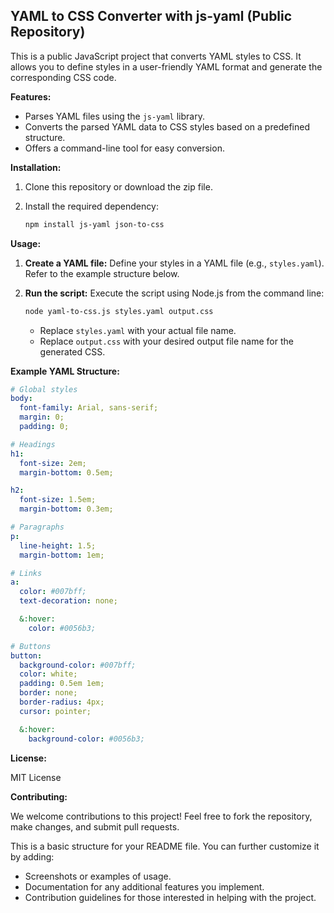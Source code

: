 ## YAML to CSS Converter with js-yaml (Public Repository)

This is a public JavaScript project that converts YAML styles to CSS. It allows you to define styles in a user-friendly YAML format and generate the corresponding CSS code.

**Features:**

* Parses YAML files using the `js-yaml` library.
* Converts the parsed YAML data to CSS styles based on a predefined structure.
* Offers a command-line tool for easy conversion.

**Installation:**

1. Clone this repository or download the zip file.
2. Install the required dependency:

   ```bash
   npm install js-yaml json-to-css
   ```

**Usage:**

1. **Create a YAML file:** Define your styles in a YAML file (e.g., `styles.yaml`). Refer to the example structure below.
2. **Run the script:** Execute the script using Node.js from the command line:

   ```bash
   node yaml-to-css.js styles.yaml output.css
   ```

   - Replace `styles.yaml` with your actual file name.
   - Replace `output.css` with your desired output file name for the generated CSS.

**Example YAML Structure:**

```yaml
# Global styles
body:
  font-family: Arial, sans-serif;
  margin: 0;
  padding: 0;

# Headings
h1:
  font-size: 2em;
  margin-bottom: 0.5em;

h2:
  font-size: 1.5em;
  margin-bottom: 0.3em;

# Paragraphs
p:
  line-height: 1.5;
  margin-bottom: 1em;

# Links
a:
  color: #007bff;
  text-decoration: none;

  &:hover:
    color: #0056b3;

# Buttons
button:
  background-color: #007bff;
  color: white;
  padding: 0.5em 1em;
  border: none;
  border-radius: 4px;
  cursor: pointer;

  &:hover:
    background-color: #0056b3;
```

**License:**

MIT License

**Contributing:**

We welcome contributions to this project! Feel free to fork the repository, make changes, and submit pull requests.

This is a basic structure for your README file. You can further customize it by adding:

* Screenshots or examples of usage.
* Documentation for any additional features you implement.
* Contribution guidelines for those interested in helping with the project.
